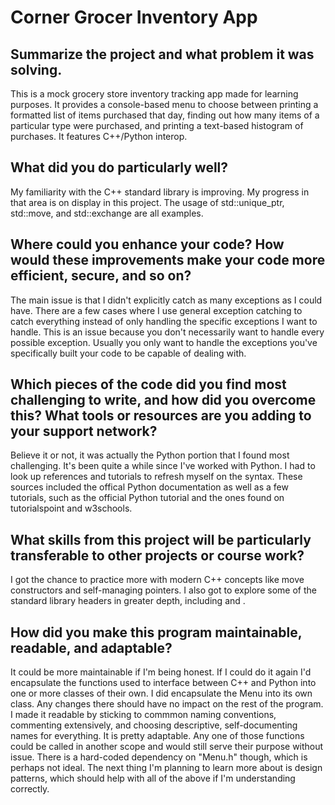 # Corner Grocer Inventory App

## Summarize the project and what problem it was solving.
This is a mock grocery store inventory tracking app made for learning purposes. It provides a console-based menu to choose between printing a formatted list of items purchased that day, finding out how many items of a particular type were purchased, and printing a text-based histogram of purchases. It features C++/Python interop.

## What did you do particularly well?
My familiarity with the C++ standard library is improving. My progress in that area is on display in this project. The usage of std::unique_ptr, std::move, and std::exchange are all examples.

## Where could you enhance your code? How would these improvements make your code more efficient, secure, and so on?
The main issue is that I didn't explicitly catch as many exceptions as I could have. There are a few cases where I use general exception catching to catch everything instead of only handling the specific exceptions I want to handle. This is an issue because you don't necessarily want to handle every possible exception. Usually you only want to handle the exceptions you've specifically built your code to be capable of dealing with.

## Which pieces of the code did you find most challenging to write, and how did you overcome this? What tools or resources are you adding to your support network?
Believe it or not, it was actually the Python portion that I found most challenging. It's been quite a while since I've worked with Python. I had to look up references and tutorials to refresh myself on the syntax. These sources included the offical Python documentation as well as a few tutorials, such as the official Python tutorial and the ones found on tutorialspoint and w3schools. 

## What skills from this project will be particularly transferable to other projects or course work?
I got the chance to practice more with modern C++ concepts like move constructors and self-managing pointers. I also got to explore some of the standard library headers in greater depth, including <algorithm> and <regex>.

## How did you make this program maintainable, readable, and adaptable?
It could be more maintainable if I'm being honest. If I could do it again I'd encapsulate the functions used to interface between C++ and Python into one or more classes of their own. I did encapsulate the Menu into its own class. Any changes there should have no impact on the rest of the program.
I made it readable by sticking to commmon naming conventions, commenting extensively, and choosing descriptive, self-documenting names for everything.
It is pretty adaptable. Any one of those functions could be called in another scope and would still serve their purpose without issue. There is a hard-coded dependency on "Menu.h" though, which is perhaps not ideal.
The next thing I'm planning to learn more about is design patterns, which should help with all of the above if I'm understanding correctly.
